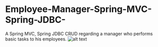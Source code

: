 # Employee-Manager-Spring-MVC-Spring-JDBC-
A Spring MVC, Spring JDBC CRUD regarding a manager who performs basic tasks to his employees.
![alt text](https://raw.githubusercontent.com/AndiBraimllari/Employee-Manager-Spring-MVC-Spring-JDBC/cr.png)

